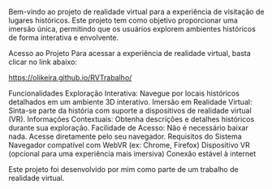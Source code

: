 Bem-vindo ao projeto de realidade virtual para a experiência de visitação de lugares históricos. Este projeto tem como objetivo proporcionar uma imersão única, permitindo que os usuários explorem ambientes históricos de forma interativa e envolvente.

Acesso ao Projeto
Para acessar a experiência de realidade virtual, basta clicar no link abaixo:

https://olikeira.github.io/RVTrabalho/

Funcionalidades
Exploração Interativa: Navegue por locais históricos detalhados em um ambiente 3D interativo.
Imersão em Realidade Virtual: Sinta-se parte da história com suporte a dispositivos de realidade virtual (VR).
Informações Contextuais: Obtenha descrições e detalhes históricos durante sua exploração.
Facilidade de Acesso: Não é necessário baixar nada. Acesse diretamente pelo seu navegador.
Requisitos do Sistema
Navegador compatível com WebVR (ex: Chrome, Firefox)
Dispositivo VR (opcional para uma experiência mais imersiva)
Conexão estável à internet

Este projeto foi desenvolvido por mim como parte de um trabalho de realidade virtual.
